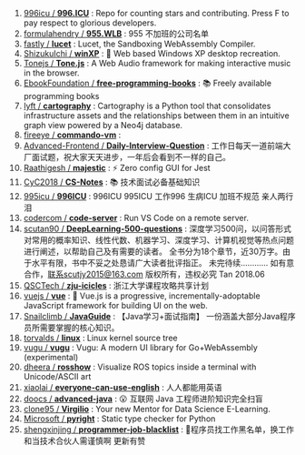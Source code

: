 1. [996icu / **996.ICU**](https://github.com/996icu/996.ICU) : Repo for counting stars and contributing. Press F to pay respect to glorious developers.
1. [formulahendry / **955.WLB**](https://github.com/formulahendry/955.WLB) : 955 不加班的公司名单
1. [fastly / **lucet**](https://github.com/fastly/lucet) : Lucet, the Sandboxing WebAssembly Compiler.
1. [ShizukuIchi / **winXP**](https://github.com/ShizukuIchi/winXP) : 🏁 Web based Windows XP desktop recreation.
1. [Tonejs / **Tone.js**](https://github.com/Tonejs/Tone.js) : A Web Audio framework for making interactive music in the browser.
1. [EbookFoundation / **free-programming-books**](https://github.com/EbookFoundation/free-programming-books) : 📚 Freely available programming books
1. [lyft / **cartography**](https://github.com/lyft/cartography) : Cartography is a Python tool that consolidates infrastructure assets and the relationships between them in an intuitive graph view powered by a Neo4j database.
1. [fireeye / **commando-vm**](https://github.com/fireeye/commando-vm) : 
1. [Advanced-Frontend / **Daily-Interview-Question**](https://github.com/Advanced-Frontend/Daily-Interview-Question) : 工作日每天一道前端大厂面试题，祝大家天天进步，一年后会看到不一样的自己。
1. [Raathigesh / **majestic**](https://github.com/Raathigesh/majestic) : ⚡ Zero config GUI for Jest
1. [CyC2018 / **CS-Notes**](https://github.com/CyC2018/CS-Notes) : 📚 技术面试必备基础知识
1. [995icu / **996ICU**](https://github.com/995icu/996ICU) : 996ICU 995ICU 工作996 生病ICU 加班不规范 亲人两行泪
1. [codercom / **code-server**](https://github.com/codercom/code-server) : Run VS Code on a remote server.
1. [scutan90 / **DeepLearning-500-questions**](https://github.com/scutan90/DeepLearning-500-questions) : 深度学习500问，以问答形式对常用的概率知识、线性代数、机器学习、深度学习、计算机视觉等热点问题进行阐述，以帮助自己及有需要的读者。 全书分为18个章节，近30万字。由于水平有限，书中不妥之处恳请广大读者批评指正。 未完待续............ 如有意合作，联系scutjy2015@163.com 版权所有，违权必究 Tan 2018.06
1. [QSCTech / **zju-icicles**](https://github.com/QSCTech/zju-icicles) : 浙江大学课程攻略共享计划
1. [vuejs / **vue**](https://github.com/vuejs/vue) : 🖖 Vue.js is a progressive, incrementally-adoptable JavaScript framework for building UI on the web.
1. [Snailclimb / **JavaGuide**](https://github.com/Snailclimb/JavaGuide) : 【Java学习+面试指南】 一份涵盖大部分Java程序员所需要掌握的核心知识。
1. [torvalds / **linux**](https://github.com/torvalds/linux) : Linux kernel source tree
1. [vugu / **vugu**](https://github.com/vugu/vugu) : Vugu: A modern UI library for Go+WebAssembly (experimental)
1. [dheera / **rosshow**](https://github.com/dheera/rosshow) : Visualize ROS topics inside a terminal with Unicode/ASCII art
1. [xiaolai / **everyone-can-use-english**](https://github.com/xiaolai/everyone-can-use-english) : 人人都能用英语
1. [doocs / **advanced-java**](https://github.com/doocs/advanced-java) : 😮 互联网 Java 工程师进阶知识完全扫盲
1. [clone95 / **Virgilio**](https://github.com/clone95/Virgilio) : Your new Mentor for Data Science E-Learning.
1. [Microsoft / **pyright**](https://github.com/Microsoft/pyright) : Static type checker for Python
1. [shengxinjing / **programmer-job-blacklist**](https://github.com/shengxinjing/programmer-job-blacklist) : 🙈程序员找工作黑名单，换工作和当技术合伙人需谨慎啊 更新有赞